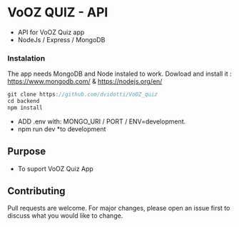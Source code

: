 # VoOZ QUIZ - API 

* API for VoOZ Quiz app
* NodeJs / Express / MongoDB

 
### Instalation 

The app needs MongoDB and Node instaled to work. 
Dowload and install it : https://www.mongodb.com/ & https://nodejs.org/en/

```jsx
git clone https://github.com/dvidotti/VoOZ_quiz
cd backend
npm install
```
* ADD .env with: MONGO_URI / PORT / ENV=development.
* npm run dev *to development

## Purpose

* To suport VoOZ Quiz App 

## Contributing
Pull requests are welcome. For major changes, please open an issue first to discuss what you would like to change.

